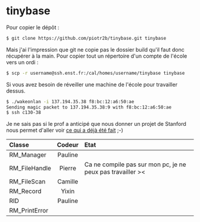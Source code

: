 tinybase
========

Pour copier le dépôt :
``` bash
$ git clone https://github.com/piotr2b/tinybase.git tinybase
```
Mais j'ai l'impression que git ne copie pas le dossier build qu'il faut donc récupérer à la main. Pour copier tout un répertoire d'un compte de l'école vers un ordi :
``` bash
$ scp -r username@ssh.enst.fr:/cal/homes/username/tinybase tinybase
```

Si vous avez besoin de réveiller une machine de l'école pour travailler dessus.
``` bash
$ ./wakeonlan -i 137.194.35.38 f8:bc:12:a6:50:ae
Sending magic packet to 137.194.35.38:9 with f8:bc:12:a6:50:ae
$ ssh c130-38
```

Je ne sais pas si le prof a anticipé que nous donner un projet de Stanford nous permet d'aller voir [ce qui a déjà été fait](https://github.com/junkumar/redbase) ;-)

Classe			|	Codeur  | Etat
:---------------|:------------:|:--------
RM_Manager		|	Pauline |
RM_FileHandle	|	Pierre  | Ca ne compile pas sur mon pc, je ne peux pas travailler ><
RM_FileScan		|	Camille |
RM_Record		|	Yixin |
RID				|	Pauline |
RM_PrintError	|	  |

